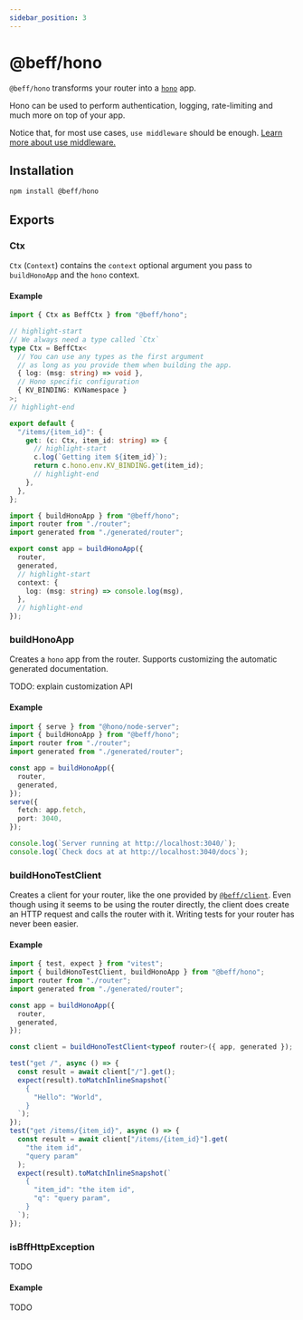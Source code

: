 ```yaml
---
sidebar_position: 3
---
```


# @beff/hono

`@beff/hono` transforms your router into a [`hono`](https://hono.dev/) app.

Hono can be used to perform authentication, logging, rate-limiting and much more on top of your app.

Notice that, for most use cases, `use middleware` should be enough. [Learn more about use middleware.](/docs/cli#middleware-use)

## Installation

```bash
npm install @beff/hono
```

## Exports

### Ctx

`Ctx` (`Context`) contains the `context` optional argument you pass to `buildHonoApp` and the `hono` context.

#### Example

```ts title="/router.ts"
import { Ctx as BeffCtx } from "@beff/hono";

// highlight-start
// We always need a type called `Ctx`
type Ctx = BeffCtx<
  // You can use any types as the first argument
  // as long as you provide them when building the app.
  { log: (msg: string) => void },
  // Hono specific configuration
  { KV_BINDING: KVNamespace }
>;
// highlight-end

export default {
  "/items/{item_id}": {
    get: (c: Ctx, item_id: string) => {
      // highlight-start
      c.log(`Getting item ${item_id}`);
      return c.hono.env.KV_BINDING.get(item_id);
      // highlight-end
    },
  },
};
```

```ts title="/index.ts"
import { buildHonoApp } from "@beff/hono";
import router from "./router";
import generated from "./generated/router";

export const app = buildHonoApp({
  router,
  generated,
  // highlight-start
  context: {
    log: (msg: string) => console.log(msg),
  },
  // highlight-end
});
```

### buildHonoApp

Creates a `hono` app from the router. Supports customizing the automatic generated documentation.

TODO: explain customization API

#### Example

```ts title="/index.ts"
import { serve } from "@hono/node-server";
import { buildHonoApp } from "@beff/hono";
import router from "./router";
import generated from "./generated/router";

const app = buildHonoApp({
  router,
  generated,
});
serve({
  fetch: app.fetch,
  port: 3040,
});

console.log(`Server running at http://localhost:3040/`);
console.log(`Check docs at at http://localhost:3040/docs`);
```

### buildHonoTestClient

Creates a client for your router, like the one provided by [`@beff/client`](/docs/client). Even though using it seems to be using the router directly, the client does create an HTTP request and calls the router with it. Writing tests for your router has never been easier.

#### Example

```ts title="/router.test.ts"
import { test, expect } from "vitest";
import { buildHonoTestClient, buildHonoApp } from "@beff/hono";
import router from "./router";
import generated from "./generated/router";

const app = buildHonoApp({
  router,
  generated,
});

const client = buildHonoTestClient<typeof router>({ app, generated });

test("get /", async () => {
  const result = await client["/"].get();
  expect(result).toMatchInlineSnapshot(`
    {
      "Hello": "World",
    }
  `);
});
test("get /items/{item_id}", async () => {
  const result = await client["/items/{item_id}"].get(
    "the item id",
    "query param"
  );
  expect(result).toMatchInlineSnapshot(`
    {
      "item_id": "the item id",
      "q": "query param",
    }
  `);
});
```

### isBffHttpException

TODO

#### Example

TODO
